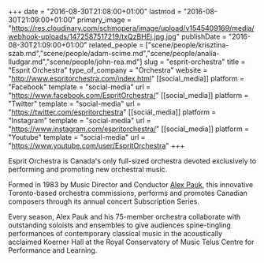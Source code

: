 +++
date = "2016-08-30T21:08:00+01:00"
lastmod = "2016-08-30T21:09:00+01:00"
primary_image = "https://res.cloudinary.com/schmopera/image/upload/v1545409169/media/webhook-uploads/1472587517219/txQzBHEj.jpg.jpg"
publishDate = "2016-08-30T21:09:00+01:00"
related_people = ["scene/people/krisztina-szab.md","scene/people/adam-scime.md","scene/people/analia-lludgar.md","scene/people/john-rea.md"]
slug = "esprit-orchestra"
title = "Esprit Orchestra"
type_of_company = "Orchestra"
website = "http://www.espritorchestra.com/index.html"
[[social_media]]
platform = "Facebook"
template = "social-media"
url = "https://www.facebook.com/EspritOrchestra/"
[[social_media]]
platform = "Twitter"
template = "social-media"
url = "https://twitter.com/espritorchestra"
[[social_media]]
platform = "Instagram"
template = "social-media"
url = "https://www.instagram.com/espritorchestra/"
[[social_media]]
platform = "Youtube"
template = "social-media"
url = "https://www.youtube.com/user/EspritOrchestra"
+++

Esprit Orchestra is Canada's only full-sized orchestra devoted exclusively to performing and promoting new orchestral music.

Formed in 1983 by Music Director and Conductor [Alex Pauk](http://www.espritorchestra.com/aboutus/alexpauk.html), this innovative Toronto-based orchestra commissions, performs and promotes Canadian composers through its annual concert Subscription Series.

Every season, Alex Pauk and his 75-member orchestra collaborate with outstanding soloists and ensembles to give audiences spine-tingling performances of contemporary classical music in the acoustically acclaimed Koerner Hall at the Royal Conservatory of Music Telus Centre for Performance and Learning.
